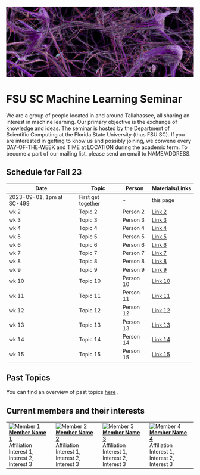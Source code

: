 ![Inspiring_banner](inspiring_banner.jpg)

# FSU SC Machine Learning Seminar

We are a group of people located in and around Tallahassee, all sharing an interest in machine learning. Our primary objective is the exchange of knowledge and ideas. The seminar is hosted by the Department of Scientific Computing at the Florida State University (thus FSU SC). If you are interested in getting to know us and possibly joining, we convene every DAY-OF-THE-WEEK and TIME at LOCATION during the academic term. To become a part of our mailing list, please send an email to NAME/ADDRESS.

## Schedule for Fall 23

| Date       | Topic        | Person | Materials/Links |
|------------|--------------|--------|-----------------|
| 2023-09-01, 1pm at SC-499 | First get together | - | this page |
| wk 2 | Topic 2      | Person 2 | [Link 2](#) |
| wk 3    | Topic 3      | Person 3 | [Link 3](#) |
| wk 4    | Topic 4      | Person 4 | [Link 4](#) |
| wk 5    | Topic 5      | Person 5 | [Link 5](#) |
| wk 6    | Topic 6      | Person 6 | [Link 6](#) |
| wk 7    | Topic 7      | Person 7 | [Link 7](#) |
| wk 8    | Topic 8      | Person 8 | [Link 8](#) |
| wk 9    | Topic 9      | Person 9 | [Link 9](#) |
| wk 10    | Topic 10      | Person 10 | [Link 10](#) |
| wk 11    | Topic 11      | Person 11 | [Link 11](#) |
| wk 12    | Topic 12      | Person 12 | [Link 12](#) |
| wk 13    | Topic 13      | Person 13 | [Link 13](#) |
| wk 14    | Topic 14      | Person 14 | [Link 14](#) |
| wk 15    | Topic 15      | Person 15 | [Link 15](#) |

## Past Topics

You can find an overview of past topics [here](#) . 

## Current members and their interests

|            |            |            |            |
|------------|------------|------------|------------|
| ![Member 1](member1.jpg) <br /> [**Member Name 1**](#) <br /> Affiliation <br /> Interest 1, Interest 2, Interest 3 | ![Member 2](member2.jpg) <br /> [**Member Name 2**](#) <br /> Affiliation <br /> Interest 1, Interest 2, Interest 3 | ![Member 3](member3.jpg) <br /> [**Member Name 3**](#) <br /> Affiliation <br /> Interest 1, Interest 2, Interest 3 | ![Member 4](member4.jpg) <br /> [**Member Name 4**](#) <br /> Affiliation <br /> Interest 1, Interest 2, Interest 3 |




